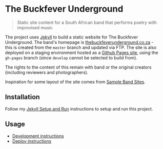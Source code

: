 # The Buckfever Underground
> Static site content for a South African band that performs poetry with improvised music

The project uses [Jekyll](http://jekyllrb.com/) to build a static website for The Buckfever Underground. The band's homepage is [thebuckfeverunderground.co.za](http://thebuckfeverunderground.co.za/) - this is created from the `master` branch and updated via FTP. The site is also deployed on a staging environment hosted as a [Github Pages site](https://michaelcurrin.github.io/the-buckfever-underground/), using the `gh-pages` branch (since `develop` cannot be selected to build from).

The rights to the content of this remain with band or the original creators (including reviewers and photographers).

Inspiration for some layout of the site comes from [Sample Band Sites](https://bandzoogle.com/sample-band-sites).

## Installation

Follow my [Jekyll Setup and Run](https://github.com/MichaelCurrin/static-sites-generator-resources/blob/master/Jekyll/setup_and_run.md) instructions to setup and run this project.

## Usage

- [Development instructions](/docs/development.md)
- [Deploy instructions](/docs/deploy.md)
